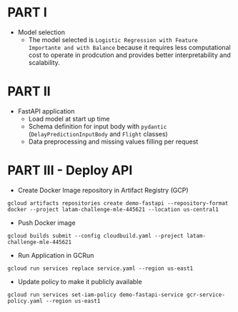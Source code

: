 # PART I

- Model selection
    - The model selected is `Logistic Regression with Feature Importante and with Balance` because it requires less computational cost to operate in prodcution and provides better interpretability and scalability.
    
# PART II

- FastAPI application 
    - Load model at start up time
    - Schema definition for input body with `pydantic` (`DelayPredictionInputBody` and `Flight` classes)
    - Data preprocessing and missing values filling per request

# PART III - Deploy API

- Create Docker Image repository in Artifact Registry (GCP)
```
gcloud artifacts repositories create demo-fastapi --repository-format docker --project latam-challenge-mle-445621 --location us-central1
```
- Push Docker image
```
gcloud builds submit --config cloudbuild.yaml --project latam-challenge-mle-445621
```
- Run Application in GCRun
```
gcloud run services replace service.yaml --region us-east1
```
- Update policy to make it publicly available
```
gcloud run services set-iam-policy demo-fastapi-service gcr-service-policy.yaml --region us-east1
```

